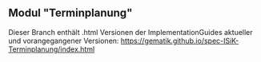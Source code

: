 ## Modul "Terminplanung" 


Dieser Branch enthält .html Versionen der ImplementationGuides aktueller und vorangegangener Versionen: https://gematik.github.io/spec-ISiK-Terminplanung/index.html
